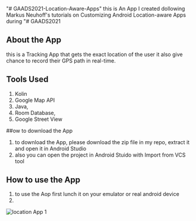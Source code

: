"# GAADS2021-Location-Aware-Apps" 
this is An App I created dollowing Markus Neuhoff's tutorials on Customizing Android Location-aware Apps during "# GAADS2021

## About the App
this is a Tracking App that gets the exact location of the user
it also give chance to record their GPS path in real-time.

## Tools Used
1. Kolin
2. Google Map API
3. Java,
4. Room Database,
5. Google Street View

##ow to download the App
1. to download the App, please download the zip file in my repo, extract it and open it in Android Studio
2. also you can open the project in Android Stuido with Import from VCS tool

## How to use the App
1. to use the Aop first lunch it on your emulator or real android device
2. 




![location App 1](https://user-images.githubusercontent.com/85334813/157704836-4cd47ac5-1541-46c4-93ee-68fde66ea50d.png)

